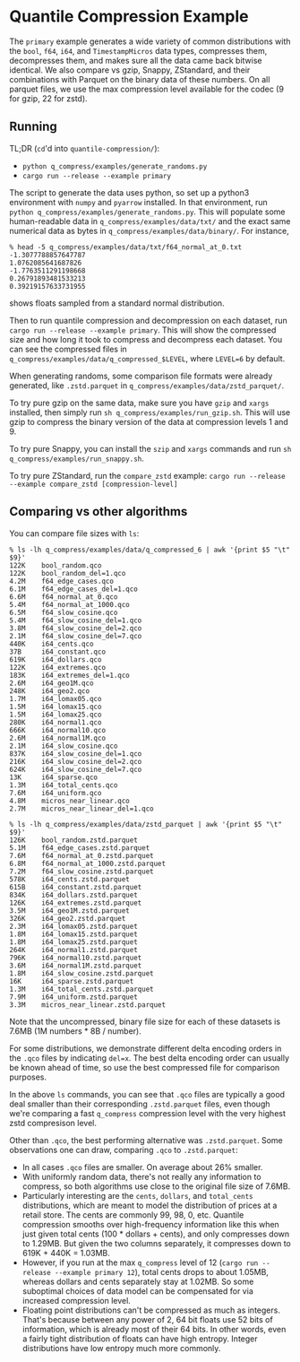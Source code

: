 # Quantile Compression Example

The `primary` example generates a wide variety of common distributions
with the `bool`, `f64`, `i64`, and `TimestampMicros` data types,
compresses them, decompresses them, and makes sure
all the data came back bitwise identical.
We also compare vs
gzip, Snappy, ZStandard, and their combinations with Parquet
on the binary data of these numbers.
On all parquet files, we use the max compression level available for the
codec (9 for gzip, 22 for zstd).

## Running

TL;DR (`cd`'d into `quantile-compression/`):
* `python q_compress/examples/generate_randoms.py`
* `cargo run --release --example primary`

The script to generate the data uses python, so set up a python3
environment with `numpy` and `pyarrow` installed.
In that environment, run
`python q_compress/examples/generate_randoms.py`.
This will populate some human-readable data in `q_compress/examples/data/txt/` and
the exact same numerical data as bytes in `q_compress/examples/data/binary/`.
For instance,
```
% head -5 q_compress/examples/data/txt/f64_normal_at_0.txt
-1.3077788857647787
1.0762085641687826
-1.7763511291198668
0.26791893481533213
0.39219157633731955
```
shows floats sampled from a standard normal distribution.

Then to run quantile compression and decompression on each dataset, run
`cargo run --release --example primary`.
This will show the compressed size and how long
it took to compress and decompress each dataset.
You can see the compressed files in
`q_compress/examples/data/q_compressed_$LEVEL`, where `LEVEL=6`
by default.

When generating randoms, some comparison file formats were already generated,
like `.zstd.parquet` in `q_compress/examples/data/zstd_parquet/`.

To try pure gzip on the same data,
make sure you have `gzip` and `xargs` installed,
then simply run `sh q_compress/examples/run_gzip.sh`.
This will use gzip to compress the binary version of the data at compression
levels 1 and 9.

To try pure Snappy,
you can install the `szip` and `xargs` commands and run
`sh q_compress/examples/run_snappy.sh`.

To try pure ZStandard, run the `compare_zstd` example:
`cargo run --release --example compare_zstd [compression-level]`

## Comparing vs other algorithms

You can compare file sizes with `ls`:
```
% ls -lh q_compress/examples/data/q_compressed_6 | awk '{print $5 "\t" $9}'
122K	bool_random.qco
122K	bool_random_del=1.qco
4.2M	f64_edge_cases.qco
6.1M	f64_edge_cases_del=1.qco
6.6M	f64_normal_at_0.qco
5.4M	f64_normal_at_1000.qco
6.5M	f64_slow_cosine.qco
5.4M	f64_slow_cosine_del=1.qco
3.8M	f64_slow_cosine_del=2.qco
2.1M	f64_slow_cosine_del=7.qco
440K	i64_cents.qco
37B     i64_constant.qco
619K	i64_dollars.qco
122K	i64_extremes.qco
183K	i64_extremes_del=1.qco
2.6M	i64_geo1M.qco
248K	i64_geo2.qco
1.7M	i64_lomax05.qco
1.5M	i64_lomax15.qco
1.5M	i64_lomax25.qco
280K	i64_normal1.qco
666K	i64_normal10.qco
2.6M	i64_normal1M.qco
2.1M	i64_slow_cosine.qco
837K	i64_slow_cosine_del=1.qco
216K	i64_slow_cosine_del=2.qco
624K	i64_slow_cosine_del=7.qco
13K     i64_sparse.qco
1.3M	i64_total_cents.qco
7.6M	i64_uniform.qco
4.8M	micros_near_linear.qco
2.7M	micros_near_linear_del=1.qco

% ls -lh q_compress/examples/data/zstd_parquet | awk '{print $5 "\t" $9}' 
126K	bool_random.zstd.parquet
5.1M	f64_edge_cases.zstd.parquet
7.6M	f64_normal_at_0.zstd.parquet
6.8M	f64_normal_at_1000.zstd.parquet
7.2M	f64_slow_cosine.zstd.parquet
578K	i64_cents.zstd.parquet
615B	i64_constant.zstd.parquet
834K	i64_dollars.zstd.parquet
126K	i64_extremes.zstd.parquet
3.5M	i64_geo1M.zstd.parquet
326K	i64_geo2.zstd.parquet
2.3M	i64_lomax05.zstd.parquet
1.8M	i64_lomax15.zstd.parquet
1.8M	i64_lomax25.zstd.parquet
264K	i64_normal1.zstd.parquet
796K	i64_normal10.zstd.parquet
3.6M	i64_normal1M.zstd.parquet
1.8M	i64_slow_cosine.zstd.parquet
16K     i64_sparse.zstd.parquet
1.3M	i64_total_cents.zstd.parquet
7.9M	i64_uniform.zstd.parquet
3.3M	micros_near_linear.zstd.parquet
```

Note that the uncompressed, binary file size for each of these datasets
is 7.6MB (1M numbers * 8B / number).

For some distributions, we demonstrate different delta encoding orders
in the `.qco` files by indicating `del=x`.
The best delta encoding order can usually be known ahead of time, so use the
best compressed file for comparison purposes.

In the above `ls` commands,
you can see that `.qco` files are typically a good deal smaller
than their corresponding `.zstd.parquet` files,
even though we're comparing a fast `q_compress` compression level with the
very highest zstd compresison level.

Other than `.qco`, the best performing alternative was `.zstd.parquet`.
Some observations one can draw, comparing `.qco` to `.zstd.parquet`:
* In all cases `.qco` files are smaller.
  On average about 26% smaller.
* With uniformly random data, there's not really any information to compress,
  so both algorithms use close to the original file size of 7.6MB.
* Particularly interesting are the `cents`, `dollars`, and `total_cents`
  distributions, which are meant to model the distribution of prices
  at a retail store.
  The cents are commonly 99, 98, 0, etc.
  Quantile compression smooths over high-frequency information like this
  when just given total cents (100 * dollars + cents), and only compresses
  down to 1.29MB.
  But given the two columns separately, it compresses down to
  619K + 440K = 1.03MB.
* However, if you run at the max `q_compress` level of 12
  (`cargo run --release --example primary 12`),
  total cents drops to about 1.05MB, whereas dollars and cents separately
  stay at 1.02MB.
  So some suboptimal choices of data model can be compensated for via
  increased compression level.
* Floating point distributions can't be compressed as much as integers.
  That's because between any power of 2, 64 bit floats use 52 bits of
  information, which is already most of their 64 bits.
  In other words, even a fairly tight distribution of floats can have high
  entropy.
  Integer distributions have low entropy much more commonly.

